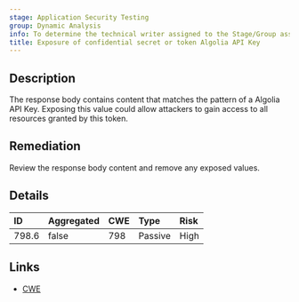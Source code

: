 ```yaml
---
stage: Application Security Testing
group: Dynamic Analysis
info: To determine the technical writer assigned to the Stage/Group associated with this page, see https://handbook.gitlab.com/handbook/product/ux/technical-writing/#assignments
title: Exposure of confidential secret or token Algolia API Key
---
```


## Description

The response body contains content that matches the pattern of a Algolia API Key.
Exposing this value could allow attackers to gain access to all resources granted by this token.

## Remediation

Review the response body content and remove any exposed values.

## Details

| ID | Aggregated | CWE | Type | Risk |
|:---|:-----------|:----|:-----|:-----|
| 798.6 | false | 798 | Passive | High |

## Links

- [CWE](https://cwe.mitre.org/data/definitions/798.html)
